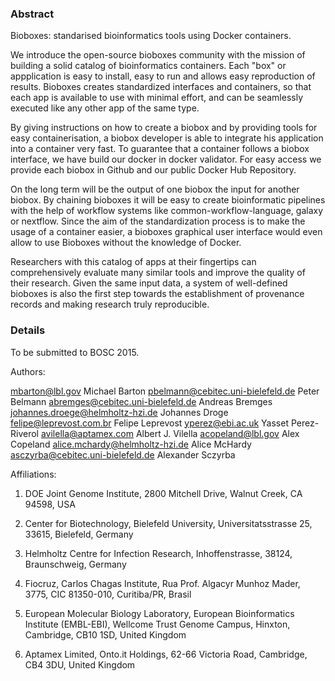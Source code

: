 ### Abstract

Bioboxes: standarised bioinformatics tools using Docker containers.

We introduce the open-source bioboxes community with the mission of building a
solid catalog of bioinformatics containers. Each "box" or appplication is easy to
install, easy to run and allows easy reproduction of results. Bioboxes creates
standardized interfaces and containers, so that each app is available to use with
minimal effort, and can be seamlessly executed like any other app of the same
type.

By giving instructions on how to create a biobox and by providing tools for easy
containerisation, a biobox developer is able to integrate his application into a
container very fast. To guarantee that a container follows a biobox interface, we
have build our docker in docker validator. For easy access we provide each biobox in
Github and our public Docker Hub Repository.

On the long term will be the output of one biobox the input for another biobox. By
chaining bioboxes it will be easy to create bioinformatic pipelines with the help
of workflow systems like common-workflow-language, galaxy or nextflow.
Since the aim of the standardization process is to make the usage of a container
easier, a bioboxes graphical user interface would even allow to use Bioboxes
without the knowledge of Docker.

Researchers with this catalog of apps at their fingertips can comprehensively
evaluate many similar tools and improve the quality of their research. Given the
same input data, a system of well-defined bioboxes is also the first step towards the
establishment of provenance records and making research truly reproducible.


### Details

To be submitted to BOSC 2015.

Authors:

mbarton@lbl.gov Michael Barton
pbelmann@cebitec.uni-bielefeld.de Peter Belmann
abremges@cebitec.uni-bielefeld.de Andreas Bremges
johannes.droege@helmholtz-hzi.de Johannes Droge
felipe@leprevost.com.br Felipe Leprevost
yperez@ebi.ac.uk Yasset Perez-Riverol
avilella@aptamex.com Albert J. Vilella
acopeland@lbl.gov Alex Copeland
alice.mchardy@helmholtz-hzi.de Alice McHardy
asczyrba@cebitec.uni-bielefeld.de Alexander Sczyrba

Affiliations:

1. DOE Joint Genome Institute, 2800 Mitchell Drive, Walnut Creek, CA 94598, USA

2. Center for Biotechnology, Bielefeld University, Universitatsstrasse 25, 33615, Bielefeld, Germany

3. Helmholtz Centre for Infection Research, Inhoffenstrasse, 38124, Braunschweig, Germany

4. Fiocruz, Carlos Chagas Institute, Rua Prof. Algacyr Munhoz Mader, 3775, CIC 81350-010, Curitiba/PR, Brasil

5. European Molecular Biology Laboratory, European Bioinformatics Institute (EMBL-EBI), Wellcome Trust Genome Campus, Hinxton, Cambridge, CB10 1SD, United Kingdom

6. Aptamex Limited, Onto.it Holdings, 62-66 Victoria Road, Cambridge, CB4 3DU, United Kingdom
